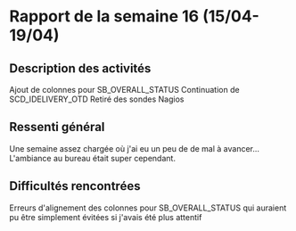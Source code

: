# Rapport de la semaine 16 (15/04-19/04)

## Description des activités
Ajout de colonnes pour SB_OVERALL_STATUS
Continuation de SCD_IDELIVERY_OTD
Retiré des sondes Nagios

## Ressenti général
Une semaine assez chargée où j'ai eu un peu de de mal à avancer... L'ambiance au bureau était super cependant.

## Difficultés rencontrées
Erreurs d'alignement des colonnes pour SB_OVERALL_STATUS qui auraient pu être simplement évitées si j'avais été plus attentif
